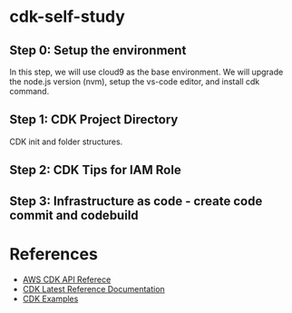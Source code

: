 # cdk-self-study

## Step 0: Setup the environment

In this step, we will use cloud9 as the base environment. We will upgrade the node.js version (nvm), setup the vs-code editor, and install cdk command.

## Step 1: CDK Project Directory

CDK init and folder structures.

## Step 2: CDK Tips for IAM Role

## Step 3: Infrastructure as code - create code commit and codebuild

# References
* [AWS CDK API Referece](https://docs.aws.amazon.com/cdk/api/latest/docs/aws-construct-library.html)
* [CDK Latest Reference Documentation](https://docs.aws.amazon.com/cdk/api/latest/)
* [CDK Examples](https://github.com/aws-samples/aws-cdk-examples)
